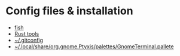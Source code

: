 # Config files & installation

- [fish](fish.md)
- [Rust tools](rust.md)
- [~/.gitconfig](.gitconfig)
- [~/.local/share/org.gnome.Ptyxis/palettes/GnomeTerminal.pallete](GnomeTerminal.palette)
